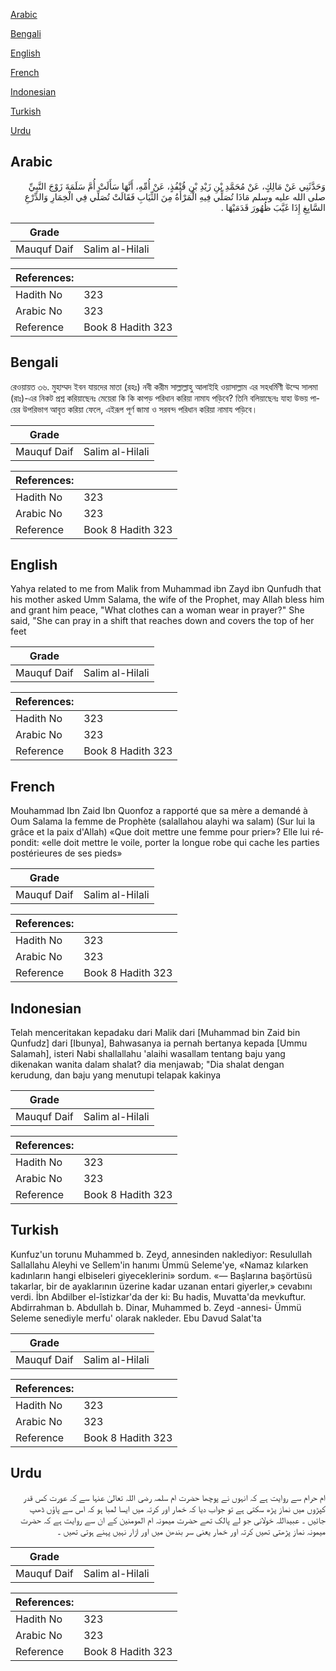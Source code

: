 [Arabic](#arabic)

[Bengali](#bengali)

[English](#english)

[French](#french)

[Indonesian](#indonesian)

[Turkish](#turkish)

[Urdu](#urdu)

## Arabic


<div dir="rtl" lang="ar" style={{fontSize:'larger',backgroundColor:'#f8f9fa',padding:20}}>
وَحَدَّثَنِي عَنْ مَالِكٍ، عَنْ مُحَمَّدِ بْنِ زَيْدِ بْنِ قُنْفُذٍ، عَنْ أُمِّهِ، أَنَّهَا سَأَلَتْ أُمَّ سَلَمَةَ زَوْجَ النَّبِيِّ صلى الله عليه وسلم مَاذَا تُصَلِّي فِيهِ الْمَرْأَةُ مِنَ الثِّيَابِ فَقَالَتْ تُصَلِّي فِي الْخِمَارِ وَالدِّرْعِ السَّابِغِ إِذَا غَيَّبَ ظُهُورَ قَدَمَيْهَا ‏.‏
</div>
<div style={{backgroundColor:'#f8f9fa',padding:20, marginBottom: 10}}><table> <thead> <tr> <th>Grade</th> <th></th> </tr> </thead> <tbody> <tr><td>Mauquf Daif</td><td>Salim al-Hilali</td></tr></tbody></table><table> <thead> <tr> <th>References:</th> <th></th> </tr> </thead> <tbody><tr><td>Hadith No</td><td>323</td></tr><tr><td>Arabic No</td><td>323</td></tr><tr><td>Reference</td><td>Book 8 Hadith 323</td></tr></tbody></table></div>

## Bengali


<div dir="ltr" lang="bn" style={{fontSize:'larger',backgroundColor:'#f8f9fa',padding:20}}>
রেওয়ায়ত ৩৬. মুহাম্মদ ইবন যায়দের মাতা (রহঃ) নবী করীম সাল্লাল্লাহু আলাইহি ওয়াসাল্লাম এর সহধর্মিণী উম্মে সালমা (রাঃ)-এর নিকট প্রশ্ন করিয়াছেনঃ মেয়েরা কি কি কাপড় পরিধান করিয়া নামায পড়িবে? তিনি বলিয়াছেনঃ যাহা উভয় পায়ের উপরিভাগ আবৃত করিয়া ফেলে, এইরূপ পূর্ণ জামা ও সরবন্দ পরিধান করিয়া নামায পড়িবে।
</div>
<div style={{backgroundColor:'#f8f9fa',padding:20, marginBottom: 10}}><table> <thead> <tr> <th>Grade</th> <th></th> </tr> </thead> <tbody> <tr><td>Mauquf Daif</td><td>Salim al-Hilali</td></tr></tbody></table><table> <thead> <tr> <th>References:</th> <th></th> </tr> </thead> <tbody><tr><td>Hadith No</td><td>323</td></tr><tr><td>Arabic No</td><td>323</td></tr><tr><td>Reference</td><td>Book 8 Hadith 323</td></tr></tbody></table></div>

## English


<div dir="ltr" lang="en" style={{fontSize:'larger',backgroundColor:'#f8f9fa',padding:20}}>
Yahya related to me from Malik from Muhammad ibn Zayd ibn Qunfudh that his mother asked Umm Salama, the wife of the Prophet, may Allah bless him and grant him peace, "What clothes can a woman wear in prayer?" She said, "She can pray in a shift that reaches down and covers the top of her feet
</div>
<div style={{backgroundColor:'#f8f9fa',padding:20, marginBottom: 10}}><table> <thead> <tr> <th>Grade</th> <th></th> </tr> </thead> <tbody> <tr><td>Mauquf Daif</td><td>Salim al-Hilali</td></tr></tbody></table><table> <thead> <tr> <th>References:</th> <th></th> </tr> </thead> <tbody><tr><td>Hadith No</td><td>323</td></tr><tr><td>Arabic No</td><td>323</td></tr><tr><td>Reference</td><td>Book 8 Hadith 323</td></tr></tbody></table></div>

## French


<div dir="ltr" lang="fr" style={{fontSize:'larger',backgroundColor:'#f8f9fa',padding:20}}>
Mouhammad Ibn Zaid Ibn Quonfoz a rapporté que sa mère a demandé à Oum Salama la femme de Prophète (salallahou alayhi wa salam) (Sur lui la grâce et la paix d'Allah) «Que doit mettre une femme pour prier»? Elle lui répondit: «elle doit mettre le voile, porter la longue robe qui cache les parties postérieures de ses pieds»
</div>
<div style={{backgroundColor:'#f8f9fa',padding:20, marginBottom: 10}}><table> <thead> <tr> <th>Grade</th> <th></th> </tr> </thead> <tbody> <tr><td>Mauquf Daif</td><td>Salim al-Hilali</td></tr></tbody></table><table> <thead> <tr> <th>References:</th> <th></th> </tr> </thead> <tbody><tr><td>Hadith No</td><td>323</td></tr><tr><td>Arabic No</td><td>323</td></tr><tr><td>Reference</td><td>Book 8 Hadith 323</td></tr></tbody></table></div>

## Indonesian


<div dir="ltr" lang="id" style={{fontSize:'larger',backgroundColor:'#f8f9fa',padding:20}}>
Telah menceritakan kepadaku dari Malik dari [Muhammad bin Zaid bin Qunfudz] dari [Ibunya], Bahwasanya ia pernah bertanya kepada [Ummu Salamah], isteri Nabi shallallahu 'alaihi wasallam tentang baju yang dikenakan wanita dalam shalat? dia menjawab; "Dia shalat dengan kerudung, dan baju yang menutupi telapak kakinya
</div>
<div style={{backgroundColor:'#f8f9fa',padding:20, marginBottom: 10}}><table> <thead> <tr> <th>Grade</th> <th></th> </tr> </thead> <tbody> <tr><td>Mauquf Daif</td><td>Salim al-Hilali</td></tr></tbody></table><table> <thead> <tr> <th>References:</th> <th></th> </tr> </thead> <tbody><tr><td>Hadith No</td><td>323</td></tr><tr><td>Arabic No</td><td>323</td></tr><tr><td>Reference</td><td>Book 8 Hadith 323</td></tr></tbody></table></div>

## Turkish


<div dir="ltr" lang="tr" style={{fontSize:'larger',backgroundColor:'#f8f9fa',padding:20}}>
Kunfuz'un torunu Muhammed b. Zeyd, annesinden naklediyor: Resulullah Sallallahu Aleyhi ve Sellem'in hanımı Ümmü Seleme'ye, «Namaz kılarken kadınların hangi elbiseleri giyeceklerini» sordum. «— Başlarına başörtüsü takarlar, bir de ayaklarının üzerine kadar uzanan entari giyerler,» cevabını verdi. İbn Abdilber el-îstizkar'da der ki: Bu hadis, Muvatta'da mevkuftur. Abdirrahman b. Abdullah b. Dinar, Muhammed b. Zeyd -annesi- Ümmü Seleme senediyle merfu' olarak nakleder. Ebu Davud Salat'ta
</div>
<div style={{backgroundColor:'#f8f9fa',padding:20, marginBottom: 10}}><table> <thead> <tr> <th>Grade</th> <th></th> </tr> </thead> <tbody> <tr><td>Mauquf Daif</td><td>Salim al-Hilali</td></tr></tbody></table><table> <thead> <tr> <th>References:</th> <th></th> </tr> </thead> <tbody><tr><td>Hadith No</td><td>323</td></tr><tr><td>Arabic No</td><td>323</td></tr><tr><td>Reference</td><td>Book 8 Hadith 323</td></tr></tbody></table></div>

## Urdu


<div dir="rtl" lang="ur" style={{fontSize:'larger',backgroundColor:'#f8f9fa',padding:20}}>
ام حرام سے روایت ہے کہ انہوں نے پوچھا حضرت ام سلمہ رضی اللہ تعالیٰ عنہا سے کہ عورت کس قدر کپڑوں میں نماز پڑھ سکتی ہے تو جواب دیا کہ خمار اور کرتہ میں ایسا لمبا ہو کہ اس سے پاؤں ڈھپ جائیں ۔ عبیداللہ خولانی جو لے پالک تھے حضرت میمونہ ام المومنین کے ان سے روایت ہے کہ حضرت میمونہ نماز پڑھتی تھیں کرتہ اور خمار یعنی سر بندھن میں اور ازار نہیں پہنے ہوتی تھیں ۔
</div>
<div style={{backgroundColor:'#f8f9fa',padding:20, marginBottom: 10}}><table> <thead> <tr> <th>Grade</th> <th></th> </tr> </thead> <tbody> <tr><td>Mauquf Daif</td><td>Salim al-Hilali</td></tr></tbody></table><table> <thead> <tr> <th>References:</th> <th></th> </tr> </thead> <tbody><tr><td>Hadith No</td><td>323</td></tr><tr><td>Arabic No</td><td>323</td></tr><tr><td>Reference</td><td>Book 8 Hadith 323</td></tr></tbody></table></div>